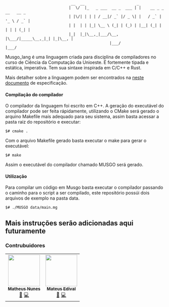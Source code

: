                                  __  __                       _
                                |  \/  |_   _ ___  __ _  ___ | |    __ _ _ __   __ _
                                | |\/| | | | / __|/ _` |/ _ \| |   / _` | '_ \ / _` |
                                | |  | | |_| \__ \ (_| | (_) | |__| (_| | | | | (_| |
                                |_|  |_|\__,_|___/\__, |\___/|_____\__,_|_| |_|\__, |
                                                  |___/                        |___/

Musgo_lang é uma linguagem criada para disciplina de compiladores no curso de Ciência da Computação da Unioeste. É fortemente tipada e estática, imperativa. Tem sua sintaxe inspirada em C/C++ e Rust.

Mais detalher sobre a linguagem podem ser encontrados na [neste documento](https://github.com/matheusnunesismael/musgo-lang/blob/main/doc.md) de especificação.
<br/>

#### Compilação do compilador

O compilador da linguagem foi escrito em C++. A geração do executável do compilador pode ser feita rápidamente, utilizando o CMake será gerado o arquino Makefile mais adequado para seu sistema, assim basta acessar a pasta raiz do repositório e executar:

```
$# cmake .
```

Com o arquivo Makefile gerado basta executar o make para gerar o executável:

```
$# make
```

Assim o executável do compilador chamado MUSGO será gerado.
<br/>

#### Utilização

Para compilar um código em Musgo basta executar o compilador passando o caminho para o script a ser compilado, este repositório possúi dois arquivos de exemplo na pasta data.

```
$# ./MUSGO data/main.mg
```

## Mais instruções serão adicionadas aqui futuramente

### Contrubuidores

<p align="center">
  <table>
    <tr>
      <td align="center">
        <a href="https://github.com/matheusnunesismael">
          <img src="https://avatars.githubusercontent.com/u/32654785?v=4?s=100" width="100px;" alt=""/>
          <br/>
          <sub>
            <b>Matheus Nunes</b>
          </sub>
        </a>
        <br/>
        <a href="https://github.com/matheusnunesismael/actions-template-sync/commits?author=matheusnunesismael" title="Documentation">📖</a> 
        <a href="https://github.com/matheusnunesismael/actions-template-sync/commits?author=matheusnunesismael" title="Code">💻</a>
      </td>
      <td align="center">
        <a href="https://github.com/mateusedival">
          <img src="https://avatars.githubusercontent.com/u/28989384?v=4?s=100" width="100px;" alt=""/>
          <br/>
          <sub>
            <b>Mateus Edival</b>
          </sub>
        </a>
        <br/>
        <a href="https://github.com/matheusnunesismael/Musgo-Lang/commits?author=mateusedival" title="Documentation">📖</a> 
        <a href="https://github.com/matheusnunesismael/Musgo-Lang/commits?author=mateusedival" title="Code">💻</a>
      </td>
    </tr>
  </table>
</p>
